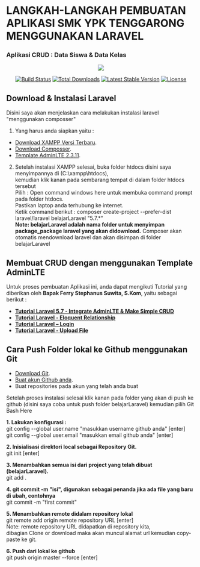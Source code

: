 # LANGKAH-LANGKAH PEMBUATAN APLIKASI SMK YPK TENGGARONG MENGGUNAKAN LARAVEL #

### Aplikasi CRUD : Data Siswa & Data Kelas ###


<p align="center"><img src="https://laravel.com/assets/img/components/logo-laravel.svg"></p>

<p align="center">
<a href="https://travis-ci.org/laravel/framework"><img src="https://travis-ci.org/laravel/framework.svg" alt="Build Status"></a>
<a href="https://packagist.org/packages/laravel/framework"><img src="https://poser.pugx.org/laravel/framework/d/total.svg" alt="Total Downloads"></a>
<a href="https://packagist.org/packages/laravel/framework"><img src="https://poser.pugx.org/laravel/framework/v/stable.svg" alt="Latest Stable Version"></a>
<a href="https://packagist.org/packages/laravel/framework"><img src="https://poser.pugx.org/laravel/framework/license.svg" alt="License"></a>
</p>

## Download & Instalasi Laravel

Disini saya akan menjelaskan cara melakukan instalasi laravel "menggunakan composser"

1. Yang harus anda siapkan yaitu :

- [Download XAMPP Versi Terbaru](https://www.apachefriends.org/download.html).
- [Download Composser](https://getcomposer.org/Composer-Setup.exe).
- [Template AdminLTE 2.3.11](https://codeload.github.com/almasaeed2010/AdminLTE/zip/v2.3.11).

2. Setelah instalasi XAMPP selesai, buka folder htdocs disini saya menyimpannya di (C:\xampp\htdocs),<br> 
kemudian klik kanan pada sembarang tempat di dalam folder htdocs tersebut<br> 
Pilih : Open command windows here untuk membuka command prompt pada folder htdocs.<br>
Pastikan laptop anda terhubung ke internet.<br>
Ketik command berikut : composer create-project --prefer-dist laravel/laravel belajarLaravel "5.7.*"<br>
**Note: belajarLaravel adalah nama folder untuk menyimpan package_package laravel yang akan didownload.**
Composer akan otomatis mendownload laravel  dan akan disimpan di folder belajarLaravel


## Membuat CRUD dengan menggunakan Template AdminLTE

Untuk proses pembuatan Aplikasi ini, anda dapat mengikuti Tutorial yang diberikan oleh **Bapak Ferry Stephanus Suwita, S.Kom**, yaitu sebagai berikut :

- **[Tutorial Laravel 5.7 - Integrate AdminLTE & Make Simple CRUD](https://drive.google.com/file/d/1AmexPu9OEQEz1cHfvVOHHIx3-47ml-Jm/view?usp=sharing)**
- **[Tutorial Laravel - Eloquent Relationship](https://drive.google.com/file/d/1WpHAgdv4zVrgA-nV1u64Mbl31C65LyVC/view?usp=sharing)**
- **[Tutorial Laravel – Login](https://drive.google.com/file/d/1wLjs3QIaYI3o9mIikLBJOluA_7QTm6rQ/view?usp=sharing)**
- **[Tutorial Laravel - Upload File](https://drive.google.com/file/d/1-qb34ta4QJFzmekmiUAK84CzW6Cy7IXR/view?usp=sharing)**

## Cara Push Folder lokal ke Github menggunakan Git

- [Download Git](https://git-scm.com/).
- [Buat akun Github anda](https://github.com/).
- Buat repositories pada akun yang telah anda buat

Setelah proses instalasi selesai klik kanan pada folder yang akan di push ke github (disini saya coba untuk push folder belajarLaravel) kemudian pilih Git Bash Here

**1. Lakukan konfigurasi :** <br>
git config --global user.name "masukkan username github anda" [enter] <br>
git config --global user.email "masukkan email github anda" [enter] <br>

**2. Inisialisasi direktori local sebagai Repository Git.**<br>
git init [enter]

**3. Menambahkan semua isi dari project yang telah dibuat (belajarLaravel).**<br>
git add .

**4. git commit -m "isi", digunakan sebagai penanda jika ada file yang baru di ubah, contohnya** <br>
git commit -m "first commit"

**5. Menambahkan remote didalam repository lokal** <br>
git remote add origin remote repository URL [enter] <br>
Note: remote repository URL didapatkan di repository kita, <br>
dibagian Clone or download maka akan muncul alamat url kemudian copy-paste ke git.

**6. Push dari lokal ke github** <br>
git push origin master --force [enter]



